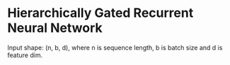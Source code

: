 # Hierarchically Gated Recurrent Neural Network
Input shape: (n, b, d), where n is sequence length, b is batch size and d is feature dim.